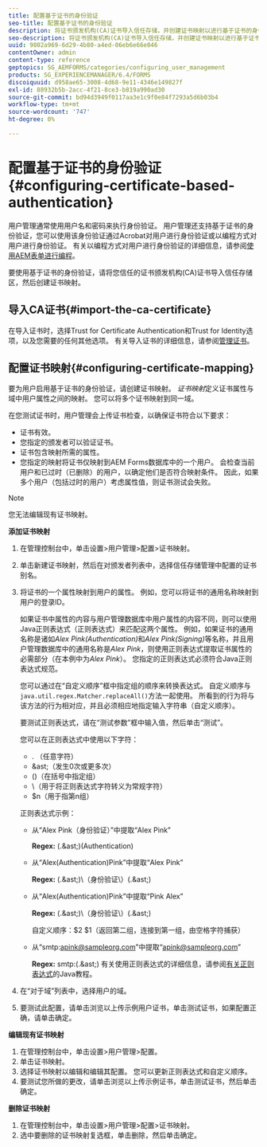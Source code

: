 ```yaml
---
title: 配置基于证书的身份验证
seo-title: 配置基于证书的身份验证
description: 将证书颁发机构(CA)证书导入信任存储，并创建证书映射以进行基于证书的身份验证。
seo-description: 将证书颁发机构(CA)证书导入信任存储，并创建证书映射以进行基于证书的身份验证。
uuid: 9802a969-6d29-4b80-a4ed-06eb6e66e046
contentOwner: admin
content-type: reference
geptopics: SG_AEMFORMS/categories/configuring_user_management
products: SG_EXPERIENCEMANAGER/6.4/FORMS
discoiquuid: d958ae65-3008-4d68-9e11-4346e149827f
exl-id: 88932b5b-2acc-4f21-8ce3-b819a990ad30
source-git-commit: bd94d3949f0117aa3e1c9f0e84f7293a5d6b03b4
workflow-type: tm+mt
source-wordcount: '747'
ht-degree: 0%

---
```


# 配置基于证书的身份验证{#configuring-certificate-based-authentication}

用户管理通常使用用户名和密码来执行身份验证。 用户管理还支持基于证书的身份验证，您可以使用该身份验证通过Acrobat对用户进行身份验证或以编程方式对用户进行身份验证。 有关以编程方式对用户进行身份验证的详细信息，请参阅[使用AEM表单进行编程](https://www.adobe.com/go/learn_aemforms_programming_63)。

要使用基于证书的身份验证，请将您信任的证书颁发机构(CA)证书导入信任存储区，然后创建证书映射。

## 导入CA证书{#import-the-ca-certificate}

在导入证书时，选择Trust for Certificate Authentication和Trust for Identity选项，以及您需要的任何其他选项。 有关导入证书的详细信息，请参阅[管理证书](/help/forms/using/admin-help/certificates.md#managing-certificates)。

## 配置证书映射{#configuring-certificate-mapping}

要为用户启用基于证书的身份验证，请创建证书映射。 *证书映射*&#x200B;定义证书属性与域中用户属性之间的映射。 您可以将多个证书映射到同一域。

在您测试证书时，用户管理会上传证书检查，以确保证书符合以下要求：

* 证书有效。
* 您指定的颁发者可以验证证书。
* 证书包含映射所需的属性。
* 您指定的映射将证书仅映射到AEM Forms数据库中的一个用户。 会检查当前用户和已过时（已删除）的用户，以确定他们是否符合映射条件。 因此，如果多个用户（包括过时的用户）考虑属性值，则证书测试会失败。

>[!NOTE]
>
>您无法编辑现有证书映射。

**添加证书映射**

1. 在管理控制台中，单击设置>用户管理>配置>证书映射。
1. 单击新建证书映射，然后在对颁发者列表中，选择信任存储管理中配置的证书别名。
1. 将证书的一个属性映射到用户的属性。 例如，您可以将证书的通用名称映射到用户的登录ID。

   如果证书中属性的内容与用户管理数据库中用户属性的内容不同，则可以使用Java正则表达式（正则表达式）来匹配这两个属性。 例如，如果证书的通用名称是诸如&#x200B;*Alex Pink(Authentication)*&#x200B;和&#x200B;*Alex Pink(Signing)*&#x200B;等名称，并且用户管理数据库中的通用名称是&#x200B;*Alex Pink*，则使用正则表达式提取证书属性的必需部分（在本例中为&#x200B;*Alex Pink*）。 您指定的正则表达式必须符合Java正则表达式规范。

   您可以通过在“自定义顺序”框中指定组的顺序来转换表达式。 自定义顺序与`java.util.regex.Matcher.replaceAll()`方法一起使用。 所看到的行为将与该方法的行为相对应，并且必须相应地指定输入字符串（自定义顺序）。

   要测试正则表达式，请在“测试参数”框中输入值，然后单击“测试”。

   您可以在正则表达式中使用以下字符：

   * . （任意字符）
   * &amp;ast;（发生0次或更多次）
   * ()（在括号中指定组）
   * \（用于将正则表达式字符转义为常规字符）
   * $n（用于指第n组）

   正则表达式示例：

   * 从“Alex Pink（身份验证）”中提取“Alex Pink”

      **Regex:** (.&amp;ast;)\(Authentication\)

   * 从“Alex(Authentication)Pink”中提取“Alex Pink”

      **Regex:** (.&amp;ast;)\（身份验证\）(.&amp;ast;)

   * 从“Alex(Authentication)Pink”中提取“Pink Alex”

      **Regex:** (.&amp;ast;)\（身份验证\）(.&amp;ast;)

      自定义顺序：$2 $1（返回第二组，连接到第一组，由空格字符捕获）

   * 从“smtp:apink@sampleorg.com”中提取“apink@sampleorg.com”

      **Regex:** smtp:(.&amp;ast;)
   有关使用正则表达式的详细信息，请参阅[有关正则表达式](https://java.sun.com/docs/books/tutorial/essential/regex/)的Java教程。

1. 在“对于域”列表中，选择用户的域。
1. 要测试此配置，请单击浏览以上传示例用户证书，单击测试证书，如果配置正确，请单击确定。

**编辑现有证书映射**

1. 在管理控制台中，单击设置>用户管理>配置。
1. 单击证书映射。
1. 选择证书映射以编辑和编辑其配置。 您可以更新正则表达式和自定义顺序。
1. 要测试您所做的更改，请单击浏览以上传示例证书，单击测试证书，然后单击确定。

**删除证书映射**

1. 在管理控制台中，单击设置>用户管理>配置>证书映射。
1. 选中要删除的证书映射复选框，单击删除，然后单击确定。
